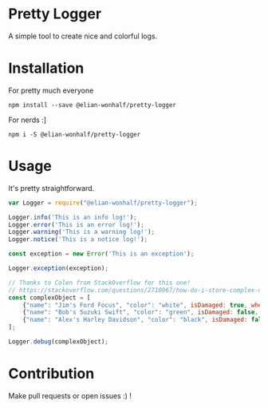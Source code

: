 # Pretty Logger
A simple tool to create nice and colorful logs.

# Installation
For pretty much everyone
```
npm install --save @elian-wonhalf/pretty-logger
```

For nerds :]
```
npm i -S @elian-wonhalf/pretty-logger
```

# Usage
It's pretty straightforward.

```js
var Logger = require("@elian-wonhalf/pretty-logger");

Logger.info('This is an info log!');
Logger.error('This is an error log!');
Logger.warning('This is a warning log!');
Logger.notice('This is a notice log!');

const exception = new Error('This is an exception');

Logger.exception(exception);

// Thanks to Colen from StackOverflow for this one!
// https://stackoverflow.com/questions/2710967/how-do-i-store-complex-objects-in-javascript
const complexObject = [
    {"name": "Jim's Ford Focus", "color": "white", isDamaged: true, wheels: 4},
    {"name": "Bob's Suzuki Swift", "color": "green", isDamaged: false, wheels: 4},
    {"name": "Alex's Harley Davidson", "color": "black", isDamaged: false, wheels: 2}
];

Logger.debug(complexObject);
```

# Contribution
Make pull requests or open issues :) !